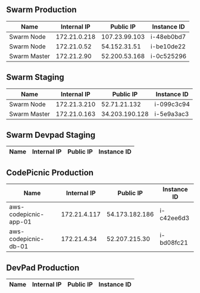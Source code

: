 ## Swarm Production
|  Name | Internal IP  | Public IP  | Instance ID |
|---|---|---|---|
| Swarm Node  | 172.21.0.218  |  107.23.99.103  | i-48eb0bd7
| Swarm Node  | 172.21.0.52  |  54.152.31.51  | i-be10de22
| Swarm Master  | 172.21.2.90  |  52.200.53.168  | i-0c525296
## Swarm Staging
|  Name | Internal IP  | Public IP  | Instance ID |
|---|---|---|---|
| Swarm Node  | 172.21.3.210  |  52.71.21.132  | i-099c3c94
| Swarm Master  | 172.21.0.163  |  34.203.190.128  | i-5e9a3ac3
## Swarm Devpad Staging
|  Name | Internal IP  | Public IP  | Instance ID |
|---|---|---|---|
## CodePicnic Production
|  Name | Internal IP  | Public IP  | Instance ID |
|---|---|---|---|
| aws-codepicnic-app-01  | 172.21.4.117  |  54.173.182.186  | i-c42ee6d3
| aws-codepicnic-db-01  | 172.21.4.34  |  52.207.215.30  | i-bd08fc21
## DevPad Production
|  Name | Internal IP  | Public IP  | Instance ID |
|---|---|---|---|

